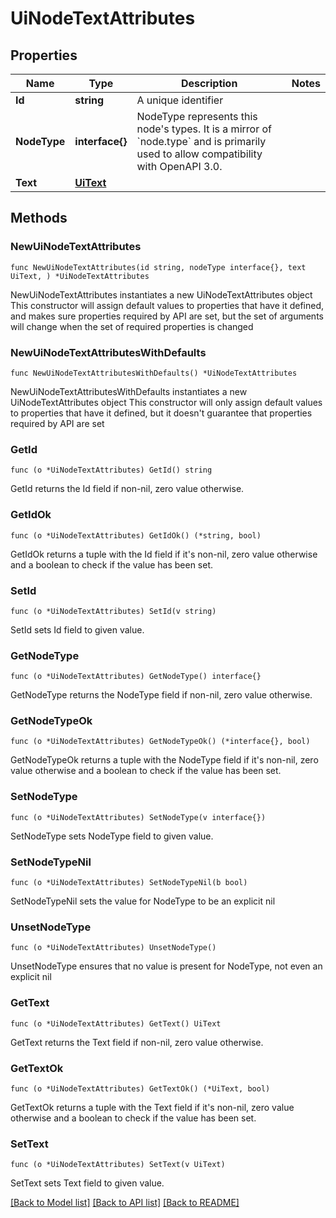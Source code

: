 # UiNodeTextAttributes

## Properties

Name | Type | Description | Notes
------------ | ------------- | ------------- | -------------
**Id** | **string** | A unique identifier | 
**NodeType** | **interface{}** | NodeType represents this node&#39;s types. It is a mirror of &#x60;node.type&#x60; and is primarily used to allow compatibility with OpenAPI 3.0. | 
**Text** | [**UiText**](UiText.md) |  | 

## Methods

### NewUiNodeTextAttributes

`func NewUiNodeTextAttributes(id string, nodeType interface{}, text UiText, ) *UiNodeTextAttributes`

NewUiNodeTextAttributes instantiates a new UiNodeTextAttributes object
This constructor will assign default values to properties that have it defined,
and makes sure properties required by API are set, but the set of arguments
will change when the set of required properties is changed

### NewUiNodeTextAttributesWithDefaults

`func NewUiNodeTextAttributesWithDefaults() *UiNodeTextAttributes`

NewUiNodeTextAttributesWithDefaults instantiates a new UiNodeTextAttributes object
This constructor will only assign default values to properties that have it defined,
but it doesn't guarantee that properties required by API are set

### GetId

`func (o *UiNodeTextAttributes) GetId() string`

GetId returns the Id field if non-nil, zero value otherwise.

### GetIdOk

`func (o *UiNodeTextAttributes) GetIdOk() (*string, bool)`

GetIdOk returns a tuple with the Id field if it's non-nil, zero value otherwise
and a boolean to check if the value has been set.

### SetId

`func (o *UiNodeTextAttributes) SetId(v string)`

SetId sets Id field to given value.


### GetNodeType

`func (o *UiNodeTextAttributes) GetNodeType() interface{}`

GetNodeType returns the NodeType field if non-nil, zero value otherwise.

### GetNodeTypeOk

`func (o *UiNodeTextAttributes) GetNodeTypeOk() (*interface{}, bool)`

GetNodeTypeOk returns a tuple with the NodeType field if it's non-nil, zero value otherwise
and a boolean to check if the value has been set.

### SetNodeType

`func (o *UiNodeTextAttributes) SetNodeType(v interface{})`

SetNodeType sets NodeType field to given value.


### SetNodeTypeNil

`func (o *UiNodeTextAttributes) SetNodeTypeNil(b bool)`

 SetNodeTypeNil sets the value for NodeType to be an explicit nil

### UnsetNodeType
`func (o *UiNodeTextAttributes) UnsetNodeType()`

UnsetNodeType ensures that no value is present for NodeType, not even an explicit nil
### GetText

`func (o *UiNodeTextAttributes) GetText() UiText`

GetText returns the Text field if non-nil, zero value otherwise.

### GetTextOk

`func (o *UiNodeTextAttributes) GetTextOk() (*UiText, bool)`

GetTextOk returns a tuple with the Text field if it's non-nil, zero value otherwise
and a boolean to check if the value has been set.

### SetText

`func (o *UiNodeTextAttributes) SetText(v UiText)`

SetText sets Text field to given value.



[[Back to Model list]](../README.md#documentation-for-models) [[Back to API list]](../README.md#documentation-for-api-endpoints) [[Back to README]](../README.md)


